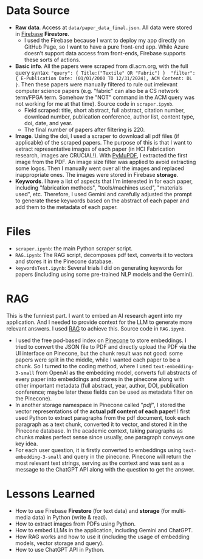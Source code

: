# Data Source
- __Raw data__. Access at `data/paper_data_final.json`. All data were stored in [Firebase](https://firebase.google.com/) __Firestore__.
    - I used the Firebase because I want to deploy my app directly on GitHub Page, so I want to have a pure front-end app. While Azure doesn’t support data access from front-ends, Firebase supports these sorts of actions.
- __Basic info__. All the papers were scraped from dl.acm.org, with the full query syntax: `"query": { Title:("Textile" OR "Fabric") }  "filter": { E-Publication Date: (01/01/2000 TO 12/31/2024), ACM Content: DL }`. Then these papers were manually filtered to rule out irrelevant computer science papers (e.g. "fabric" can also be a CS network term/FPGA term. Somehow the "NOT" command in the ACM query was not working for me at that time). Source code in `scraper.ipynb`.
    - Field scraped: title, short abstract, full abstract, citation number, download number, publication conference, author list, content type, doi, date, and year.
    - The final number of papers after filtering is 220.
- __Image__. Using the doi, I used a scraper to download all pdf files (if applicable) of the scraped papers. The purpose of this is that I want to extract representative images of each paper (in HCI Fabrication research, images are CRUCIAL!). With [PyMuPDF](https://pymupdf.readthedocs.io/en/latest/recipes-images.html), I extracted the first image from the PDF. An image size filter was applied to avoid extracting some logos. Then I manually went over all the images and replaced inappropriate ones. The images were stored in Firebase __storage__.
- __Keywords__. I have a list of aspects that I'm interested in for each paper, including "fabrication methods", "tools/machines used", "materials used", etc. Therefore, I used Gemini and carefully adjusted the prompt to generate these keywords based on the abstract of each paper and add them to the metadata of each paper.

# Files
- `scraper.ipynb`: the main Python scraper script.
- `RAG.ipynb`: The RAG script, decomposes pdf text, converts it to vectors and stores it in the Pinecone database.
- `keywordsTest.ipynb`: Several trials I did on generating keywords for papers (including using some pre-trained NLP models and the Gemini).

# RAG
This is the funniest part. I want to embed an AI research agent into my application. And I needed to provide context for the LLM to generate more relevant answers. I used [RAG](https://www.pinecone.io/learn/retrieval-augmented-generation/) to achieve this. Source code in `RAG.ipynb`.

- I used the free pod-based index on [Pinecone](https://www.pinecone.io/) to store embeddings. I tried to convert the JSON file to PDF and directly upload the PDF via the UI interface on Pinecone, but the chunk result was not good: some papers were split in the middle, while I wanted each paper to be a chunk. So I turned to the coding method, where I used `text-embedding-3-small` from OpenAI as the embedding model, converts full abstracts of every paper into embeddings and stores in the pinecone along with other important metadata (full abstract, year, author, DOI, publication conference; maybe later these fields can be used as metadata filter on the Pinecone).
- In another storage namespace in Pinecone called "_pdf_", I stored the vector representations of the __actual pdf content of each paper__! I first used Python to extract paragraphs from the pdf document, took each paragraph as a text chunk, converted it to vector, and stored it in the Pinecone database. In the academic context, taking paragraphs as chunks makes perfect sense since usually, one paragraph conveys one key idea.
- For each user question, it is firstly converted to embeddings using `text-embedding-3-small` and query in the pinecone. Pinecone will return the most relevant text strings, serving as the context and was sent as a message to the ChatGPT API along with the question to get the answer.

# Lessons Learned
- How to use Firebase __Firestore__ (for text data) and __storage__ (for multi-media data) in Python (write & read).
- How to extract images from PDFs using Python.
- How to embed LLMs in the application, including Gemini and ChatGPT.
- How RAG works and how to use it (including the usage of embedding models, vector storage and query).
- How to use ChatGPT API in Python.